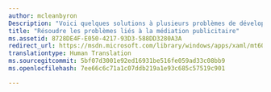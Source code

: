 ```yaml
---
author: mcleanbyron
Description: "Voici quelques solutions à plusieurs problèmes de développement courants liés à la médiation publicitaire."
title: "Résoudre les problèmes liés à la médiation publicitaire"
ms.assetid: 8728DE4F-E050-4217-93D3-588DD3280A3A
redirect_url: https://msdn.microsoft.com/library/windows/apps/xaml/mt605189.aspx
translationtype: Human Translation
ms.sourcegitcommit: 5bf07d3001e92ed16931be516fe059ad33c08bb9
ms.openlocfilehash: 7ee66c6c71a1c07ddb219a1e93c685c57519c901

---
```





<!--HONumber=Aug16_HO3-->


